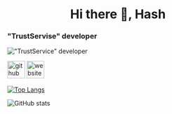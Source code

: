 # <center> Hi there 👋, Hash
### "TrustServise" developer
!["TrustService" developer](https://i.imgur.com/DJDZXcV.png)




[<img src='https://cdn.jsdelivr.net/npm/simple-icons@3.0.1/icons/github.svg' alt='github' height='40'>](https://github.com/staxbern)  [<img src='https://cdn.jsdelivr.net/npm/simple-icons@3.0.1/icons/icloud.svg' alt='website' height='40'>](https://staxbern.github.io/TrustVpn/)  

[![Top Langs](https://github-readme-stats.vercel.app/api/top-langs/?username=staxbern)](https://github.com/anuraghazra/github-readme-stats)

![GitHub stats](https://github-readme-stats.vercel.app/api?username=staxbern&show_icons=true)  

</center>
